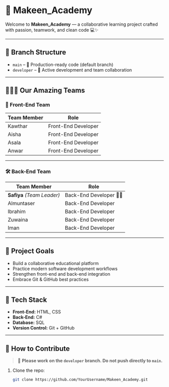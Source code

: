 # 🚀 Makeen_Academy

Welcome to **Makeen_Academy** — a collaborative learning project crafted with passion, teamwork, and clean code 💻✨

---

## 🌿 Branch Structure

- `main` – 🌟 Production-ready code (default branch)
- `developer` – 🧪 Active development and team collaboration

---

## 🧑‍🤝‍🧑 Our Amazing Teams

### 🎨 Front-End Team

| Team Member | Role |
|-------------|------|
| Kawthar     | Front-End Developer |
| Aisha       | Front-End Developer |
| Asala       | Front-End Developer |
| Anwar       | Front-End Developer |

---

### 🛠️ Back-End Team

| Team Member | Role |
|-------------|------|
| **Safiya** *(Team Leader)* | Back-End Developer 👩‍💻 |
| Almuntaser  | Back-End Developer |
| Ibrahim     | Back-End Developer |
| Zuwaina     | Back-End Developer |
| Iman        | Back-End Developer |

---

## 🧭 Project Goals

- Build a collaborative educational platform
- Practice modern software development workflows
- Strengthen front-end and back-end integration
- Embrace Git & GitHub best practices

---

## 🔧 Tech Stack

- **Front-End:** HTML, CSS 
- **Back-End:** C#
- **Database:** SQL
- **Version Control:** Git + GitHub

---

## 📂 How to Contribute

> 🛑 **Please work on the `developer` branch. Do not push directly to `main`.**

1. Clone the repo:
   ```bash
   git clone https://github.com/YourUsername/Makeen_Academy.git
